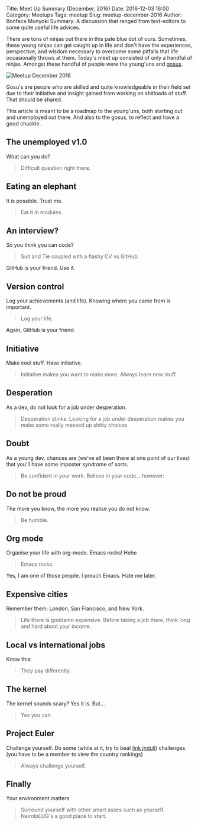 Title: Meet Up Summary (December, 2016)
Date: 2016-12-03 16:00
Category: Meetups
Tags: meetup
Slug: meetup-december-2016
Author: Bonface Munyoki
Summary: A discussion that ranged from text-editors to some quite useful life advices.

There are tons of ninjas out there in this pale blue dot of ours. Sometimes, these young ninjas can get caught up in life and don't have the experiences, perspective, and wisdom necessary to overcome some pitfalls that life occasionally throws at them. Today's meet up consisted of only a handful of ninjas. Amongst these handful of people were the young'uns and [gosus](https://en.wikipedia.org/wiki/Gosu).

![Meetup December 2016]({filename}/images/meetup-december-2016/meetup-december-2016.jpg "Meetup December 2016")

Gosu's are people who are skilled and quite knowledgeable in their field set due to their initiative and insight gained from working on shitloads of stuff. That should be shared.

This article is meant to be a roadmap to the young'uns, both starting out and unemployed out there. And also to the gosus, to reflect and have a good chuckle.

## The unemployed v1.0

What can you do?

> Difficult question right there.

## Eating an elephant

It is possible. Trust me.

> Eat it in modules.

## An interview?

So you think you can code?

> Suit and Tie coupled with a flashy CV vs GitHub.

GitHub is your friend. Use it.

## Version control

Log your achievements (and life). Knowing where you came from is important.

> Log your life.

Again, GitHub is your friend.

## Initiative

Make cool stuff. Have initiative.

> Initiative makes you want to make more. Always learn new stuff.

## Desperation

As a dev, do not look for a job under desperation.

> Desperation stinks. Looking for a job under desperation makes you make some really messed up shitty choices.

## Doubt

As a young dev, chances are (we've all been there at one point of our lives) that you'll have some imposter syndrome of sorts.

> Be confident in your work. Believe in your code... however:

## Do not be proud

The more you know, the more you realise you do not know.

> Be humble.

## Org mode

Organise your life with org-mode. Emacs rocks! Hehe

> Emacs rocks.

Yes, I am one of those people. I preach Emacs. Hate me later.

## Expensive cities

Remember them: London, San Francisco, and New York.

> Life there is goddamn expensive. Before taking a job there, think long and hard about your income.

## Local vs international jobs

Know this:

> They pay differently.

## The kernel

The kernel sounds scary? Yes it is. But...

> Yes you can.

## Project Euler

Challenge yourself. Do some (while at it, try to beat [link jnduli](https://projecteuler.net/)) challenges. (you have to be a member to view the country rankings)

> Always challenge yourself.

## Finally

Your environment matters

> Surround yourself with other smart asses such as yourself. NairobiLUG's a good place to start.
